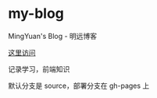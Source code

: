 # my-blog

MingYuan's Blog - 明远博客

[这里访问](https://acmu.github.io/my-blog)

记录学习，前端知识

默认分支是 source，部署分支在 gh-pages 上
